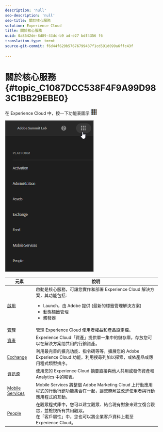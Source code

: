 ```yaml
---
description: 'null'
seo-description: 'null'
seo-title: 關於核心服務
solution: Experience Cloud
title: 關於核心服務
uuid: 0a8542de-8d89-43dc-b9 ad-e27 bdf4356 f6
translation-type: tm+mt
source-git-commit: f6d44f629b57676799437f1cd591d099a6ffc43f

---
```



# 關於核心服務 {#topic_C1087DCC538F4F9A99D983C1BB29EBE0}

在 Experience Cloud 中，按一下功能表圖示 ![ 來存取下拉式功能表。](assets/menu-icon.png)

![](assets/experience-cloud-core-services.png)

| 元素 | 說明 |
|--- |--- |
| [啟用](activation/activation.md) | 啟動是核心服務，可讓您實作和部署 Experience Cloud 解決方案，其功能包括:<ul><li>Launch，由 Adobe 提供 (最新的標籤管理解決方案)</li><li>動態標籤管理</li><li>觸發器</li></ul> |
| [管理](admin-getting-started/admin-getting-started.md) | 管理 Experience Cloud 使用者權益和產品設定檔。 |
| [資產](experience-cloud-assets/experience-cloud-assets.md) | Experience Cloud「資產」提供單一集中的儲存庫，存放您可以在解決方案間共用的行銷資產。 |
| [Exchange](https://experiencecloud.adobeexchange.com/) | 利用最完善的擴充功能、指令碼等等，擴展您的 Adobe Experience Cloud 功能。利用搜尋列加以探索，或依產品或應用程式類型排序。 |
| [資訊源](feed.md) | 使用您的 Experience Cloud 摘要直接與他人共用或發佈資產和 Analytics 中的報表。 |
| [Mobile Services](https://marketing.adobe.com/resources/help/en_US/mobile/) | Mobile Services 將整個 Adobe Marketing Cloud 上行動應用程式的行動行銷功能集合在一起，讓您瞭解並改進使用者與行動應用程式的互動。 |
| [People](audience-library/audience-library.md) | 在觀眾程式庫中，您可以建立觀眾、結合現有對象來建立復合觀眾，並檢視所有共用觀眾。<br>在「客戶屬性」中，您也可以將企業客戶資料上載至 Experience Cloud。 |
